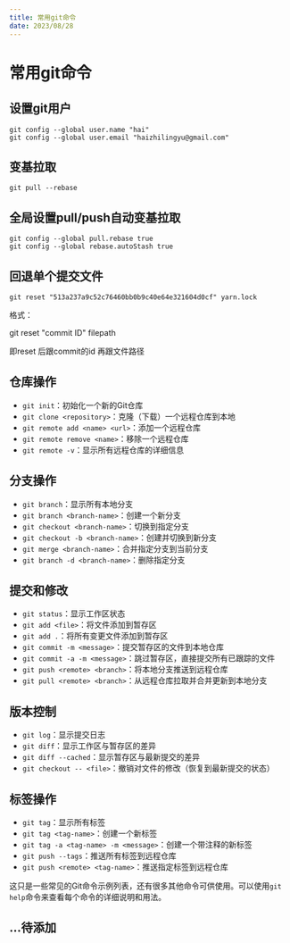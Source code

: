 ```yaml
---
title: 常用git命令
date: 2023/08/28
---
```




# 常用git命令



## 设置git用户

```shell
git config --global user.name "hai"
git config --global user.email "haizhilingyu@gmail.com"
```
## 变基拉取

```shell
git pull --rebase
```

## 全局设置pull/push自动变基拉取

```shell
git config --global pull.rebase true
git config --global rebase.autoStash true
```

## 回退单个提交文件

```shell
git reset "513a237a9c52c76460bb0b9c40e64e321604d0cf" yarn.lock
```

格式：

git reset "commit ID" filepath

即reset 后跟commit的id 再跟文件路径

## 仓库操作

- `git init`：初始化一个新的Git仓库
- `git clone <repository>`：克隆（下载）一个远程仓库到本地
- `git remote add <name> <url>`：添加一个远程仓库
- `git remote remove <name>`：移除一个远程仓库
- `git remote -v`：显示所有远程仓库的详细信息

## 分支操作

- `git branch`：显示所有本地分支
- `git branch <branch-name>`：创建一个新分支
- `git checkout <branch-name>`：切换到指定分支
- `git checkout -b <branch-name>`：创建并切换到新分支
- `git merge <branch-name>`：合并指定分支到当前分支
- `git branch -d <branch-name>`：删除指定分支

## 提交和修改

- `git status`：显示工作区状态
- `git add <file>`：将文件添加到暂存区
- `git add .`：将所有变更文件添加到暂存区
- `git commit -m <message>`：提交暂存区的文件到本地仓库
- `git commit -a -m <message>`：跳过暂存区，直接提交所有已跟踪的文件
- `git push <remote> <branch>`：将本地分支推送到远程仓库
- `git pull <remote> <branch>`：从远程仓库拉取并合并更新到本地分支

## 版本控制

- `git log`：显示提交日志
- `git diff`：显示工作区与暂存区的差异
- `git diff --cached`：显示暂存区与最新提交的差异
- `git checkout -- <file>`：撤销对文件的修改（恢复到最新提交的状态）

## 标签操作

- `git tag`：显示所有标签
- `git tag <tag-name>`：创建一个新标签
- `git tag -a <tag-name> -m <message>`：创建一个带注释的新标签
- `git push --tags`：推送所有标签到远程仓库
- `git push <remote> <tag-name>`：推送指定标签到远程仓库

这只是一些常见的Git命令示例列表，还有很多其他命令可供使用。可以使用`git help`命令来查看每个命令的详细说明和用法。



## ...待添加